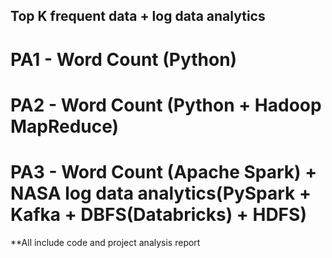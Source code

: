 ## Top K frequent data + log data analytics

# PA1 - Word Count (Python)

# PA2 - Word Count (Python + Hadoop MapReduce)

# PA3 - Word Count (Apache Spark) + NASA log data analytics(PySpark + Kafka + DBFS(Databricks) + HDFS)

**All include code and project analysis report
